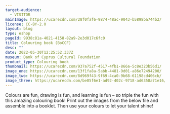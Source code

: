 ```yaml
---
target-audience:
  - VISITOR
mainImage: https://ucarecdn.com/28f0faf6-9874-48ac-9043-b5898ba744b2/
license: CC-BY-2.0
layout: blog
type: eshop
pageId: 9938c81a-4021-4158-82a9-2e3d017c6fc0
title: Colouring book (BoCCF)
desc: ""
date: 2022-05-30T12:25:52.337Z
museum: Bank of Cyprus Cultural Foundation
product_type: Colouring book
thumbnail: https://ucarecdn.com/937a752f-4517-4fb1-866a-5c8e323b56d1/
image_one: https://ucarecdn.com/13f1fa8a-5abb-4481-9d01-a86e72494200/
image_two: https://ucarecdn.com/8d969f43-9f69-4ca0-9b68-61198cd406cb/
image_three: https://ucarecdn.com/be05f6e1-ad92-402c-9718-ad6358a71e16/
---
```

Colours are fun, drawing is fun, and learning is fun – so triple the fun with this amazing colouring book!
Print out the images from the below file and assemble into a booklet.
Then use your colours to let your talent shine!